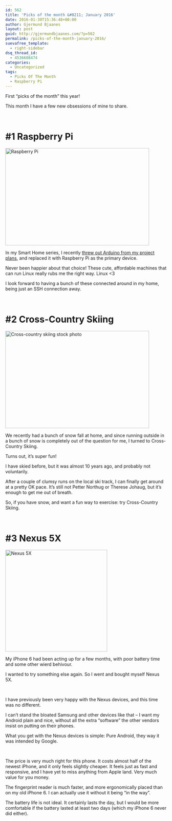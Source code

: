 ```yaml
---
id: 562
title: 'Picks of the month &#8211; January 2016'
date: 2016-01-30T15:36:48+00:00
author: Gjermund Bjaanes
layout: post
guid: http://gjermundbjaanes.com/?p=562
permalink: /picks-of-the-month-january-2016/
suevafree_template:
  - right-sidebar
dsq_thread_id:
  - 4536608474
categories:
  - Uncategorized
tags:
  - Picks Of The Month
  - Raspberry Pi
---
```

First &#8220;picks of the month&#8221; this year!

This month I have a few new obsessions of mine to share.

&nbsp;

# #1 Raspberry Pi

<a href="http://gjermundbjaanes.com/wp-content/uploads/2016/01/rpi1bplus-1.png" rel="attachment wp-att-563"><img class="alignnone size-large wp-image-563" src="http://gjermundbjaanes.com/wp-content/uploads/2016/01/rpi1bplus-1-449x304.png" alt="Raspberry Pi" width="449" height="304" /></a>

In my Smart Home series, I recently <a href="http://gjermundbjaanes.com/smart-home-series-part-4-out-with-arduino-in-with-raspberry-pi/" target="_blank">threw out Arduino from my project plans</a>, and replaced it with Raspberry Pi as the primary device.

Never been happier about that choice! These cute, affordable machines that can run Linux really rubs me the right way. Linux <3

I look forward to having a bunch of these connected around in my home, being just an SSH connection away.

&nbsp;

# #2 Cross-Country Skiing

<a href="http://gjermundbjaanes.com/wp-content/uploads/2016/01/Depositphotos_53642359_s-2015.jpg" rel="attachment wp-att-564"><img class="alignnone size-large wp-image-564" src="http://gjermundbjaanes.com/wp-content/uploads/2016/01/Depositphotos_53642359_s-2015-449x304.jpg" alt="Cross-country skiing stock photo" width="449" height="304" /></a>

We recently had a bunch of snow fall at home, and since running outside in a bunch of snow is completely out of the question for me, I turned to Cross-Country Skiing.

Turns out, it&#8217;s super fun!

I have skied before, but it was almost 10 years ago, and probably not voluntarily.

After a couple of clumsy runs on the local ski track, I can finally get around at a pretty OK pace. It&#8217;s still not Petter Northug or Therese Johaug, but it&#8217;s enough to get me out of breath.

So, if you have snow, and want a fun way to exercise: try Cross-Country Skiing.

&nbsp;

# #3 Nexus 5X

<a href="http://gjermundbjaanes.com/wp-content/uploads/2016/01/nexus5x.jpg" rel="attachment wp-att-566"><img class="alignnone wp-image-566 " src="http://gjermundbjaanes.com/wp-content/uploads/2016/01/nexus5x-e1454164373752.jpg" alt="Nexus 5X" width="318" height="318" /></a>

My iPhone 6 had been acting up for a few months, with poor battery time and some other wierd behivour.

I wanted to try something else again. So I went and bought myself Nexus 5X.

&nbsp;

I have previously been very happy with the Nexus devices, and this time was no different.

I can&#8217;t stand the bloated Samsung and other devices like that &#8211; I want my Android plain and nice, without all the extra &#8220;software&#8221; the other vendors insist on putting on their phones.

What you get with the Nexus devices is simple: Pure Android, they way it was intended by Google.

&nbsp;

The price is very much right for this phone. It costs almost half of the newest iPhone, and it only feels slightly cheaper. It feels just as fast and responsive, and I have yet to miss anything from Apple land. Very much value for you money.

The fingerprint reader is much faster, and more ergonomically placed than on my old iPhone 6. I can actually use it without it being &#8220;in the way&#8221;.

The battery life is not ideal. It certainly lasts the day, but I would be more comfortable if the battery lasted at least two days (which my iPhone 6 never did either).

<div class="addtoany_share_save_container addtoany_content_bottom">
  <div class="a2a_kit a2a_kit_size_32 addtoany_list a2a_target" id="wpa2a_59">
    <a class="a2a_button_facebook" href="http://www.addtoany.com/add_to/facebook?linkurl=http%3A%2F%2Fgjermundbjaanes.com%2Fpicks-of-the-month-january-2016%2F&linkname=Picks%20of%20the%20month%20%E2%80%93%20January%202016" title="Facebook" rel="nofollow" target="_blank"></a><a class="a2a_button_twitter" href="http://www.addtoany.com/add_to/twitter?linkurl=http%3A%2F%2Fgjermundbjaanes.com%2Fpicks-of-the-month-january-2016%2F&linkname=Picks%20of%20the%20month%20%E2%80%93%20January%202016" title="Twitter" rel="nofollow" target="_blank"></a><a class="a2a_button_google_plus" href="http://www.addtoany.com/add_to/google_plus?linkurl=http%3A%2F%2Fgjermundbjaanes.com%2Fpicks-of-the-month-january-2016%2F&linkname=Picks%20of%20the%20month%20%E2%80%93%20January%202016" title="Google+" rel="nofollow" target="_blank"></a><a class="a2a_dd addtoany_share_save" href="https://www.addtoany.com/share"></a>
  </div>
</div>